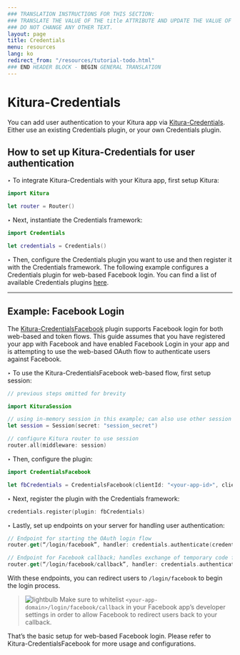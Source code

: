 ```yaml
---
### TRANSLATION INSTRUCTIONS FOR THIS SECTION:
### TRANSLATE THE VALUE OF THE title ATTRIBUTE AND UPDATE THE VALUE OF THE lang ATTRIBUTE.
### DO NOT CHANGE ANY OTHER TEXT.
layout: page
title: Credentials
menu: resources
lang: ko
redirect_from: "/resources/tutorial-todo.html"
### END HEADER BLOCK - BEGIN GENERAL TRANSLATION
---
```


<div class="titleBlock">
	<h1>Kitura-Credentials</h1>
	<p>You can add user authentication to your Kitura app via <a href="https://github.com/IBM-Swift/Kitura-Credentials">Kitura-Credentials</a>.<br>Either use an existing Credentials plugin, or your own Credentials plugin.</p>
</div>

## How to set up Kitura-Credentials for user authentication

<span class="arrow">&#8227;</span> To integrate Kitura-Credentials with your Kitura app, first setup Kitura:

```swift
import Kitura

let router = Router()
```

<span class="arrow">&#8227;</span> Next, instantiate the Credentials framework:

```swift
import Credentials

let credentials = Credentials()
```

<span class="arrow">&#8227;</span> Then, configure the Credentials plugin you want to use and then register it with the Credentials framework. The following example configures a Credentials plugin for web-based Facebook login. You can find a list of available Credentials plugins [here](https://github.com/IBM-Swift/Kitura-Credentials#list-of-plugins).

---

## Example: Facebook Login
The [Kitura-CredentialsFacebook](https://github.com/IBM-Swift/Kitura-CredentialsFacebook) plugin supports Facebook login for both web-based and token flows. This guide assumes that you have registered your app with Facebook and have enabled Facebook Login in your app and is attempting to use the web-based OAuth flow to authenticate users against Facebook.

<span class="arrow">&#8227;</span> To use the Kitura-CredentialsFacebook web-based flow, first setup session:

```swift
// previous steps omitted for brevity

import KituraSession

// using in-memory session in this example; can also use other session stores
let session = Session(secret: "session_secret")

// configure Kitura router to use session
router.all(middleware: session)
```

<span class="arrow">&#8227;</span> Then, configure the plugin:

```swift
import CredentialsFacebook

let fbCredentials = CredentialsFacebook(clientId: "<your-app-id>", clientSecret: "<your-app-secret>", callbackUrl: “<your-app-domain>/login/facebook/callback”)
```

<span class="arrow">&#8227;</span> Next, register the plugin with the Credentials framework:

```swift
credentials.register(plugin: fbCredentials)
```

<span class="arrow">&#8227;</span> Lastly, set up endpoints on your server for handling user authentication:

```swift
// Endpoint for starting the OAuth login flow
router.get(“/login/facebook”, handler: credentials.authenticate(credentialsType: fbCredentials.name)

// Endpoint for Facebook callback; handles exchange of temporary code for access token
router.get(“/login/facebook/callback”, handler: credentials.authenticate(credentialsType: fbCredentials.name))
```

With these endpoints, you can redirect users to `/login/facebook` to begin the login process.

> ![lightbulb] Make sure to whitelist `<your-app-domain>/login/facebook/callback` in your Facebook app’s developer settings in order to allow Facebook to redirect users back to your callback.

That’s the basic setup for web-based Facebook login. Please refer to Kitura-CredentialsFacebook for more usage and configurations.


[lightbulb]: ../../../assets/lightbulb-yellow.png
